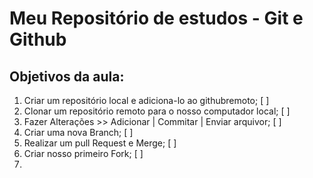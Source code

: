 # Meu Repositório de estudos - Git e Github

## Objetivos da aula:

1. Criar um repositório local e adiciona-lo ao githubremoto; [ ]
2. Clonar um repositório remoto para o nosso computador local; [ ]
3. Fazer Alterações >> Adicionar | Commitar | Enviar arquivor; [ ]
4. Criar uma nova Branch; [ ]
5. Realizar um pull Request e Merge; [ ]
6. Criar nosso primeiro Fork; [ ]
7. 